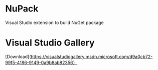 # NuPack
Visual Studio extension to build NuGet package

# Visual Studio Gallery
[Download](https://visualstudiogallery.msdn.microsoft.com/d9a0cb72-99f5-4186-9149-0a9b8ab82356）
